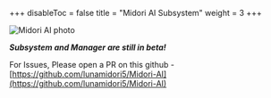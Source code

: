 +++
disableToc = false
title = "Midori AI Subsystem"
weight = 3
+++

![Midori AI photo](https://tea-cup.midori-ai.xyz/download/logosubsystem.png)

***Subsystem and Manager are still in beta!***

For Issues, Please open a PR on this github - [https://github.com/lunamidori5/Midori-AI](https://github.com/lunamidori5/Midori-AI)